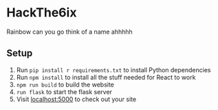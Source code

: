 # HackThe6ix
 Rainbow can you go think of a name ahhhhh

## Setup
1. Run `pip install r requirements.txt` to install Python dependencies
2. Run `npm install` to install all the stuff needed for React to work
3. `npm run build` to build the website
4. `run flask` to start the flask server
5. Visit [localhost:5000](http://localhost:5000/) to check out your site